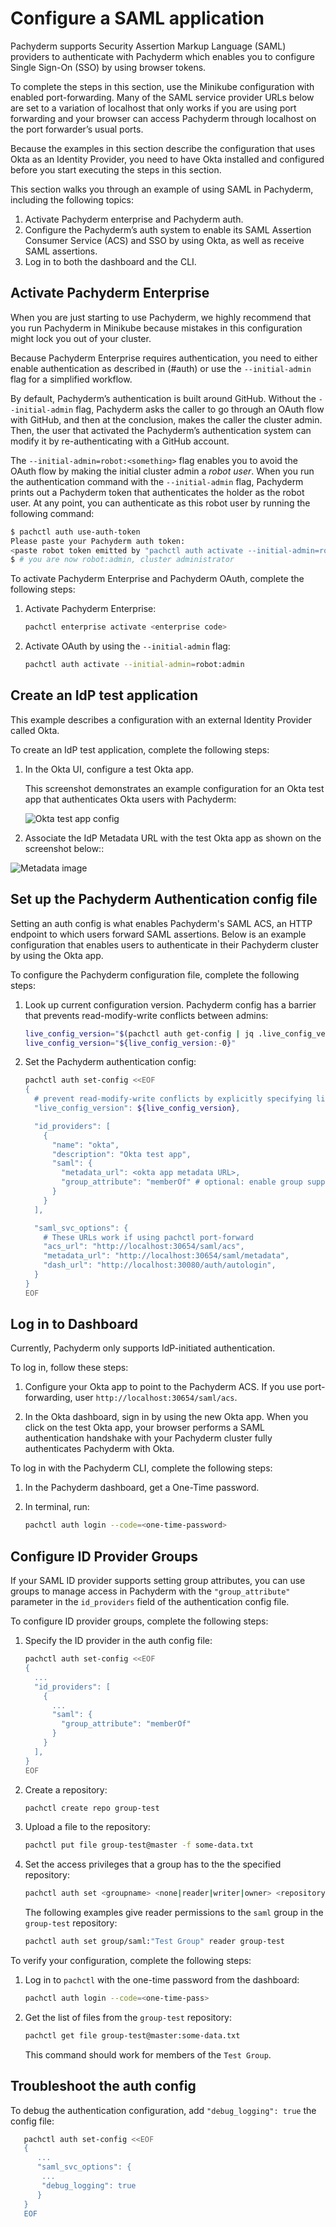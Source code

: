# Configure a SAML application

Pachyderm supports Security Assertion Markup Language
(SAML) providers to authenticate with Pachyderm which enables
you to configure Single Sign-On (SSO) by using browser tokens.

To complete the steps in this section, use the Minikube
configuration with enabled port-forwarding. Many of the SAML
service provider URLs below are set to a variation of localhost
that only works if you are using port forwarding and your browser
can access Pachyderm through localhost on the port forwarder’s usual ports.

Because the examples in this section describe the configuration that
uses Okta as an Identity Provider, you need to have Okta installed
and configured before you start executing the steps in this section.

This section walks you through an example of using SAML in Pachyderm,
including the following topics:

1. Activate Pachyderm enterprise and Pachyderm auth.
1. Configure the Pachyderm’s auth system to enable its
SAML Assertion Consumer Service (ACS) and SSO by using Okta,
as well as receive SAML assertions.
1. Log in to both the dashboard and the CLI.

## Activate Pachyderm Enterprise

When you are just starting to use Pachyderm, we highly recommend that
you run Pachyderm in Minikube because mistakes in this configuration
might lock you out of your cluster.

Because Pachyderm Enterprise requires authentication, you need to
either enable authentication as described in (#auth) or use the
`--initial-admin` flag for a simplified workflow.

By default, Pachyderm’s authentication is built around GitHub.
Without the `--initial-admin` flag, Pachyderm asks the caller to go
through an OAuth flow with GitHub, and then at the conclusion,
makes the caller the cluster admin. Then, the user that activated the
Pachyderm’s authentication system can modify it by re-authenticating
with a GitHub account.

The `--initial-admin=robot:<something>` flag enables you to avoid
the OAuth flow by making the initial cluster admin a *robot user*.
When you run the authentication command with the `--initial-admin`
flag, Pachyderm prints out a Pachyderm token that authenticates
the holder as the robot user. At any point, you can authenticate
as this robot user by running the following command:

```bash
$ pachctl auth use-auth-token
Please paste your Pachyderm auth token:
<paste robot token emitted by "pachctl auth activate --initial-admin=robot:admin">
$ # you are now robot:admin, cluster administrator
```

To activate Pachyderm Enterprise and Pachyderm OAuth, complete the following
steps:

1. Activate Pachyderm Enterprise:

   ```bash
   pachctl enterprise activate <enterprise code>
   ```

1. Activate OAuth by using the `--initial-admin` flag:

   ```bash
   pachctl auth activate --initial-admin=robot:admin
   ```

## Create an IdP test application

This example describes a configuration with an external Identity Provider
called Okta.

To create an IdP test application, complete the following steps:

1. In the Okta UI, configure a test Okta app.

   This screenshot demonstrates an example configuration for an Okta
   test app that authenticates Okta users with Pachyderm:

   ![Okta test app config](https://raw.githubusercontent.com/pachyderm/pachyderm/handle_requests_crewjam/doc/auth/okta_form.png)

1. Associate the IdP Metadata URL with the test Okta app as shown
   on the screenshot below::

![Metadata image](https://raw.githubusercontent.com/pachyderm/pachyderm/handle_requests_crewjam/doc/auth/IdPMetadata_highlight.png)

## Set up the Pachyderm Authentication config file

Setting an auth config is what enables Pachyderm's SAML ACS, an
HTTP endpoint to which users forward SAML assertions.
Below is an example configuration that enables users
to authenticate in their Pachyderm cluster by using the
Okta app.

To configure the Pachyderm configuration file, complete the following steps:

1. Look up current configuration version. Pachyderm config has a barrier
that prevents read-modify-write conflicts between admins:

   ```bash
   live_config_version="$(pachctl auth get-config | jq .live_config_version)"
   live_config_version="${live_config_version:-0}"
   ```

1. Set the Pachyderm authentication config:

   ```bash
   pachctl auth set-config <<EOF
   {
     # prevent read-modify-write conflicts by explicitly specifying live version
     "live_config_version": ${live_config_version},

     "id_providers": [
       {
         "name": "okta",
         "description": "Okta test app",
         "saml": {
           "metadata_url": <okta app metadata URL>,
           "group_attribute": "memberOf" # optional: enable group support
         }
       }
     ],

     "saml_svc_options": {
       # These URLs work if using pachctl port-forward
       "acs_url": "http://localhost:30654/saml/acs",
       "metadata_url": "http://localhost:30654/saml/metadata",
       "dash_url": "http://localhost:30080/auth/autologin",
     }
   }
   EOF
   ```

## Log in to Dashboard

Currently, Pachyderm only supports IdP-initiated authentication.

To log in, follow these steps:

1. Configure your Okta app to point to the Pachyderm ACS. If you use
port-forwarding, user `http://localhost:30654/saml/acs`.

1. In the Okta dashboard, sign in by using the new Okta app.
   When you click on the test Okta app, your browser performs a
   SAML authentication handshake with your Pachyderm cluster fully
   authenticates Pachyderm with Okta.

To log in with the Pachyderm CLI, complete the following steps:

1. In the Pachyderm dashboard, get a One-Time password.

1. In terminal, run:

   ```bash
   pachctl auth login --code=<one-time-password>
   ```

## Configure ID Provider Groups

If your SAML ID provider supports setting group attributes, you can
use groups to manage access in Pachyderm with the `"group_attribute"`
parameter in the `id_providers` field of the authentication config
file.

To configure ID provider groups, complete the following steps:

1. Specify the ID provider in the auth config file:

   ```bash
   pachctl auth set-config <<EOF
   {
     ...
     "id_providers": [
       {
         ...
         "saml": {
           "group_attribute": "memberOf"
         }
       }
     ],
   }
   EOF
   ```

1. Create a repository:

   ```bash
   pachctl create repo group-test
   ```

1. Upload a file to the repository:

   ```bash
   pachctl put file group-test@master -f some-data.txt
   ```

1. Set the access privileges that a group has to the
the specified repository:

   ```bash
   pachctl auth set <groupname> <none|reader|writer|owner> <repository>
   ```

   The following examples give reader permissions to the `saml` group
   in the `group-test` repository:

   ```bash
   pachctl auth set group/saml:"Test Group" reader group-test
   ```

To verify your configuration, complete the following steps:

1. Log in to `pachctl` with the one-time password from the dashboard:

   ```bash
   pachctl auth login --code=<one-time-pass>
   ```
1. Get the list of files from the `group-test` repository:

   ```bash
   pachctl get file group-test@master:some-data.txt
   ```
   This command should work for members of the `Test Group`.

## Troubleshoot the auth config

To debug the authentication configuration, add `"debug_logging": true`
the config file:

```bash
   pachctl auth set-config <<EOF
   {
      ...
      "saml_svc_options": {
       ...
       "debug_logging": true
      }
   }
   EOF
```
